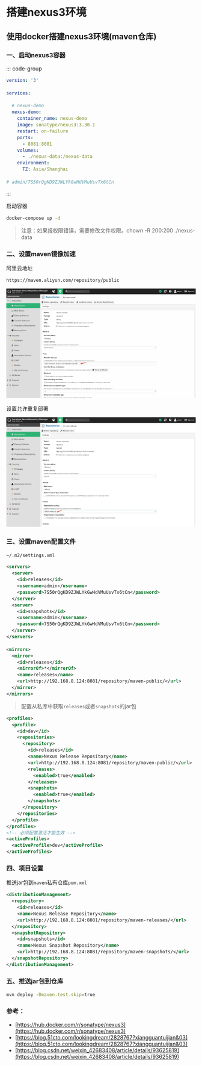 # 搭建nexus3环境

## 使用docker搭建nexus3环境(maven仓库) 

###  一、启动nexus3容器

::: code-group

```yaml [compose.yml]
version: '3'

services:

  # nexus-demo
  nexus-demo:
    container_name: nexus-demo
    image: sonatype/nexus3:3.30.1
    restart: on-failure
    ports:
      - 8081:8081
    volumes:
      - ./nexus-data:/nexus-data
    environment:
      TZ: Asia/Shanghai

# admin/7S50rQgKD9ZJWLYkGwHdVMuUsvTx6tCn
```

:::

启动容器

```bash
docker-compose up -d
```

> 注意：如果报权限错误，需要修改文件权限。chown -R 200:200 ./nexus-data

###  二、设置maven镜像加速

阿里云地址

```bash
https://maven.aliyun.com/repository/public
```

![WX20210616-165437@2x](./assets/008i3skNgy1grk7lnx17qj31fx0u0n4e.jpg)

设置允许重复部署



![WX20210616-194434@2](./assets/008i3skNgy1grkchvmgvqj31fz0u0dly.jpg)

###  三、设置maven配置文件

`~/.m2/settings.xml `

```xml
<servers>
  <server>
    <id>releases</id>
    <username>admin</username>
    <password>7S50rQgKD9ZJWLYkGwHdVMuUsvTx6tCn</password>
  </server>
  <server>
    <id>snapshots</id>
    <username>admin</username>
    <password>7S50rQgKD9ZJWLYkGwHdVMuUsvTx6tCn</password>
  </server>
</servers>

<mirrors>
  <mirror>
    <id>releases</id>
    <mirrorOf>*</mirrorOf>
    <name>releases</name>
    <url>http://192.168.8.124:8081/repository/maven-public/</url>
  </mirror>
</mirrors>
```

> 配置从私库中获取`releases`或者`snapshots`的jar包

```xml
<profiles>
  <profile>
    <id>dev</id>
    <repositories>
      <repository>
        <id>releases</id>
        <name>Nexus Release Repository</name>
        <url>http://192.168.8.124:8081/repository/maven-public/</url>
        <releases>
          <enabled>true</enabled>
        </releases>
        <snapshots>
          <enabled>true</enabled>
        </snapshots>
      </repository>
    </repositories>
  </profile>
</profiles>
<!-- 必须配置激活才能生效 --> 
<activeProfiles>
  <activeProfile>dev</activeProfile>
</activeProfiles>
```

###  四、项目设置

推送jar包到`maven`私有仓库`pom.xml`

```xml
<distributionManagement>
  <repository>
    <id>releases</id>
    <name>Nexus Release Repository</name>
    <url>http://192.168.8.124:8081/repository/maven-releases/</url>
  </repository>
  <snapshotRepository>
    <id>snapshots</id>
    <name>Nexus Snapshot Repository</name>
    <url>http://192.168.8.124:8081/repository/maven-snapshots/</url>
  </snapshotRepository>
</distributionManagement>
```

###  五、推送jar包到仓库

```bash
mvn deploy -Dmaven.test.skip=true
```

### 参考：

* [https://hub.docker.com/r/sonatype/nexus3](https://hub.docker.com/r/sonatype/nexus3)
* [https://blog.51cto.com/lookingdream/2828767?xiangguantuijian&03](https://blog.51cto.com/lookingdream/2828767?xiangguantuijian&03)
* [https://blog.csdn.net/weixin_42683408/article/details/93625819](https://blog.csdn.net/weixin_42683408/article/details/93625819)

